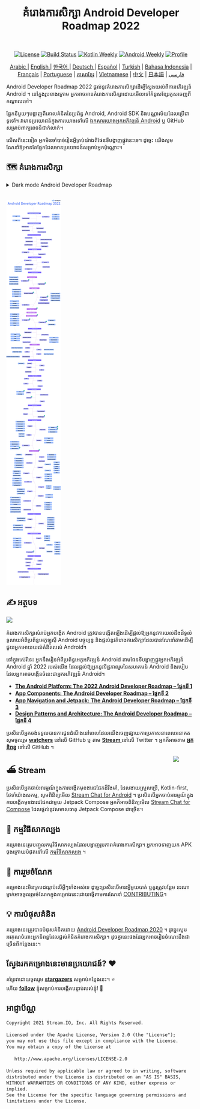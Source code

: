 <h1 align="center">គំរោងការសិក្សា Android Developer Roadmap 2022</h1></br>

<p align="center">
  <a href="https://opensource.org/licenses/Apache-2.0"><img alt="License" src="https://img.shields.io/badge/License-Apache%202.0-blue.svg"/></a>
  <a href="https://github.com/skydoves/android-developer-roadmap/actions/workflows/build.yml"><img alt="Build Status" src="https://github.com/skydoves/android-developer-roadmap/actions/workflows/build.yml/badge.svg"/></a>
  <a href="https://mailchi.mp/kotlinweekly/kotlin-weekly-279"><img alt="Kotlin Weekly" src="https://skydoves.github.io/badges/kotlin-weekly2.svg"/></a>
  <a href="https://androidweekly.net/issues/issue-495"><img alt="Android Weekly" src="https://skydoves.github.io/badges/android-weekly.svg"/></a>
  <a href="https://github.com/skydoves"><img alt="Profile" src="https://skydoves.github.io/badges/skydoves.svg"/></a>
</p>
<p align="center">
<a href="/README_AR.md" target="_blank"> Arabic </a> | <a href="/README.md" target="_blank"> English </a> | <a href="/README_KR.md" target="_blank"> 한국어 </a> | <a href="/README_DE.md" target="_blank"> Deutsch </a>| <a href="/README_ES.md" target="_blank"> Español</a> | <a href="/README_TR.md" target="_blank"> Turkish</a> | <a href="/README_ID.md" target="_blank"> Bahasa Indonesia</a> | <a href="/README_FR.md" target="_blank"> Français</a> | <a href="/README_PT.md" target="_blank"> Portuguese</a> | <a href="/README_KHM.md" target="_blank">ភាសាខ្មែរ</a> | <a href="/README_VI.md" target="_blank">Vietnamese</a> | <a href="/README_CN.md" target="_blank">中文</a> | <a href="/README_JP.md" target="_blank">日本語</a> | <a href="/README_FA.md" target="_blank">فارسی</a>
</p>


Android Developer Roadmap 2022 ផ្តល់នូវគំរោងការសិក្សាដើម្បីស្វែងយល់ពីការអភិវឌ្ឍន៍ Android ។ នៅក្នុងរូបខាងក្រោម អ្នកអាចអានគំរោងការសិក្សាដោយមើលទៅគំនូសខ្សែរគូសចេញពីកណ្តាលទៅ។

ផ្នែកនីមួយៗបង្ហាញពីគោលគំនិតនៃប្រព័ន្ធ Android, Android SDK និងបណ្ណាល័យដែលប្រើជាទូទៅ។ វាមានប្រយោជន៍ក្នុងការយោងទៅលើ [ឯកសារយោងអ្នកអភិវឌ្ឍន៍ Android](https://developer.android.com/reference) ឬ GitHub សម្រាប់ពាក្យពេចន៍ជាក់លាក់។

លើសពីនេះទៀត អ្នកមិនចាំបាច់រៀនអ្វីគ្រប់យ៉ាងពីផែនទីបង្ហាញផ្លូវនេះទេ។ ដូច្នេះ យើងសូមណែនាំឱ្យអានតែផ្នែកដែលមានប្រយោជន៍សម្រាប់អ្នកប៉ុណ្ណោះ។

## 🗺 គំរោងការសិក្សា

<details>
  <summary>Dark mode Android Developer Roadmap</summary>

![Roadmap](images/android_developer_roadmap_dark.png)

</details>

<br>

![feuille de route](https://raw.githubusercontent.com/skydoves/android-developer-roadmap/main/images/android_developer_roadmap.png)

## ✍️ អត្ថបទ

<a href="https://getstream.io/blog/android-developer-roadmap/"><img src="images/article.png" /></a><br>

គំរោងការសិក្សាសំរាប់អ្នកបង្កេីត Android ត្រូវបានបង្កេីតឡើងដើម្បីផ្តល់ឱ្យអ្នកនូវការយល់ដឹងដ៏ទូលំទូលាយអំពីប្រព័ន្ធអេកូឡូស៊ី Android បច្ចុប្បន្ន និងផ្តល់នូវគំរោងការសិក្សាដែលបានណែនាំតាមដើម្បីជួយអ្នកអោយយល់គំនិតរបស់ Android។<br>

នៅក្នុងស៊េរីនេះ អ្នកនឹងរៀនអំពីប្រព័ន្ធអេកូអភិវឌ្ឍន៍ Android តាមផែនទីបង្ហាញផ្លូវអ្នកអភិវឌ្ឍន៍ Android ឆ្នាំ 2022 របស់យើង ដែលផ្តល់ឱ្យអ្នកនូវទិដ្ឋភាពរួមនៃសហគមន៍ Android និងរបៀបដែលអ្នកអាចបង្កេីនចំនេះជាអ្នកអភិវឌ្ឍន៍ Android។

- **[The Android Platform: The 2022 Android Developer Roadmap – ផ្នែកទី 1](https://getstream.io/blog/android-developer-roadmap/)**
- **[App Components: The Android Developer Roadmap – ផ្នែកទី 2](https://getstream.io/blog/android-developer-roadmap-part-2/)**
- **[App Navigation and Jetpack: The Android Developer Roadmap – ផ្នែកទី 3](https://getstream.io/blog/android-developer-roadmap-part-3/)**
- **[Design Patterns and Architecture: The Android Developer Roadmap – ផ្នែកទី 4](https://getstream.io/blog/design-patterns-and-architecture-the-android-developer-roadmap-part-4/)**

ប្រសិនបើអ្នកចង់ទទួលបានការជូនដំណឹងនៅពេលដែលយើងចេញផ្សាយការប្រកាសនាពេលអនាគត សូមចូលរួម **[watchers](https://github.com/skydoves/android-developer-roadmap/watchers)** នៅលើ GitHub ឬ តាម **[Stream ](https://twitter.com/getstream_io)** នៅលើ Twitter ។ អ្នកក៏អាចតាម __[អ្នកនិពន្ធ](https://github.com/skydoves)__ នៅលើ GitHub ។

<a href="https://getstream.io/tutorials/android-chat?utm_source=Github&utm_medium=Github_Repo_Content_Ad&utm_content=Developer&utm_campaign=2022AndroidDeveloperRoadmap&utm_term=DevRelOss">
<img src="https://user-images.githubusercontent.com/24237865/138428440-b92e5fb7-89f8-41aa-96b1-71a5486c5849.png" align="right" width="12%"/>
</a>

## ⛴ Stream

ប្រសិនបើអ្នកចាប់អារម្មណ៍ក្នុងការបង្កើតមុខងារជជែកដ៏រឹងមាំ, ដែលងាយស្រួលប្រើ, Kotlin-first, ថែទាំយ៉ាងសកម្ម, សូមពិនិត្យមើល [Stream Chat for Android](https://getstream.io/tutorials/android-chat) ។ ប្រសិនបើអ្នកចាប់អារម្មណ៍ក្នុងការបង្កើតមុខងារជជែកជាមួយ Jetpack Compose អ្នកក៏អាចពិនិត្យមើល [Stream Chat for Compose](https://getstream.io/chat/compose/tutorial/) ដែលផ្តល់នូវសមាសធាតុ Jetpack Compose ជាច្រើន។

## 📱 កម្មវិធីសាកល្បង

គម្រោងនេះរួមបញ្ចូលកម្មវិធីសាកល្បងដែលបង្ហាញរូបភាពគំរោងការសិក្សា។ អ្នកអាចទាញយក APK ចុងក្រោយបំផុតនៅលើ [កម្មវិធីសាកល្បង](https://github.com/skydoves/android-developer-roadmap/releases) ។

## 🤝 ការរួមចំណែក

គម្រោងនេះមិនគ្របដណ្តប់លើអ្វីៗទាំងអស់ទេ ដូច្នេះប្រសិនបើមានអ្វីមួយបាត់ ឬគួរត្រូវបន្ថែម នរណាម្នាក់អាចចូលរួមចំណែកក្នុងគម្រោងនេះដោយធ្វើតាមការណែនាំ [CONTRIBUTING](CONTRIBUTING.md)។

## 💡 ការបំផុសគំនិត

គម្រោងនេះត្រូវបានបំផុសគំនិតដោយ [Android Developer Roadmap 2020](https://github.com/mobile-roadmap/android-developer-roadmap) ។ ដូច្នេះសូមអរគុណចំពោះអ្នកនិពន្ធដែលផ្តល់គំនិតគំរោងការសិក្សា។ ដូចគ្នានេះផងដែរអ្នកអាចរៀនចំណេះដឹងជាច្រើនពីកន្លែងនេះ។

## ស្វែងរកគម្រោងនេះមានប្រយោជន៍? ❤️

គាំទ្រវាដោយចូលរួម __[stargazers](https://github.com/skydoves/android-developer-roadmap/stargazers)__ សម្រាប់កន្លែងនេះ។ ⭐ <br>
ហើយ __[follow](https://github.com/skydoves)__ ខ្ញុំសម្រាប់ការបង្កើតបន្ទាប់របស់ខ្ញុំ! 🤩

## អាជ្ញាប័ណ្ណ
```
Copyright 2021 Stream.IO, Inc. All Rights Reserved.

Licensed under the Apache License, Version 2.0 (the "License");
you may not use this file except in compliance with the License.
You may obtain a copy of the License at

   http://www.apache.org/licenses/LICENSE-2.0

Unless required by applicable law or agreed to in writing, software
distributed under the License is distributed on an "AS IS" BASIS,
WITHOUT WARRANTIES OR CONDITIONS OF ANY KIND, either express or implied.
See the License for the specific language governing permissions and
limitations under the License.
```
